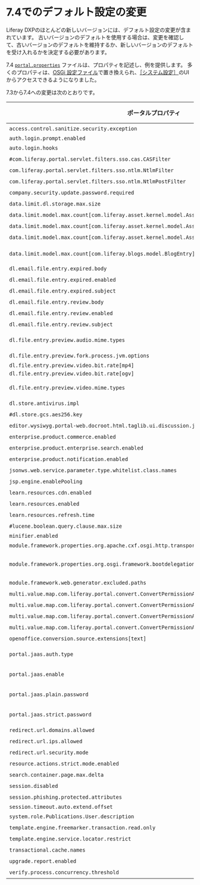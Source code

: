 # 7.4でのデフォルト設定の変更

Liferay DXPのほとんどの新しいバージョンには、デフォルト設定の変更が含まれています。 古いバージョンのデフォルトを使用する場合は、変更を確認して、古いバージョンのデフォルトを維持するか、新しいバージョンのデフォルトを受け入れるかを決定する必要があります。

7.4 [`portal.properties`](https://github.com/liferay/liferay-portal/blob/7.4.x/portal-impl/src/portal.properties) ファイルは、プロパティを記述し、例を提供します。 多くのプロパティは、[OSGi 設定ファイル](../../../system-administration/configuring-liferay/configuration-files-and-factories/using-configuration-files.md)で置き換えられ、[［システム設定］](../../../system-administration/configuring-liferay/system-settings.md)のUIからアクセスできるようになりました。

7.3から7.4への変更は次のとおりです。

| **ポータルプロパティ** | **7.3のデフォルト** | **7.4のデフォルト** |
| ------------------------------------------------------------------------------------------------- | ----------------------------------------------------------------------------------------------- | ------------------------------------------------------------------------------------------------- |
| `access.control.sanitize.security.exception`                                                      | 該当なし                                                                                            | `true`                                                                                            |
| `auth.login.prompt.enabled`                                                                       | `true`                                                                                          | `false`                                                                                           |
| `auto.login.hooks`                                                                                | [設定](https://github.com/liferay/liferay-portal/blob/7.4.x/portal-impl/src/portal.properties) を参照 | [設定](https://github.com/liferay/liferay-portal/blob/7.4.x/portal-impl/src/portal.properties) を参照   |
| `#com.liferay.portal.servlet.filters.sso.cas.CASFilter`                                           | `true`                                                                                          | プロパティを削除                                                                                          |
| `com.liferay.portal.servlet.filters.sso.ntlm.NtlmFilter`                                          | `true`                                                                                          | プロパティを削除                                                                                          |
| `com.liferay.portal.servlet.filters.sso.ntlm.NtlmPostFilter`                                      | `true`                                                                                          | プロパティを削除                                                                                          |
| `company.security.update.password.required`                                                       | 該当なし                                                                                            | `true`                                                                                            |
| `data.limit.dl.storage.max.size`                                                                  | 該当なし                                                                                            | `0`                                                                                               |
| `data.limit.model.max.count[com.liferay.asset.kernel.model.AssetCategory]`                        | 該当なし                                                                                            | `0`                                                                                               |
| `data.limit.model.max.count[com.liferay.asset.kernel.model.AssetTag]`                             | 該当なし                                                                                            | `0`                                                                                               |
| `data.limit.model.max.count[com.liferay.asset.kernel.model.AssetVocabulary]`                      | 該当なし                                                                                            | `0`                                                                                               |
| `data.limit.model.max.count[com.liferay.blogs.model.BlogEntry]`の名前変更                              | 変更前：`BlogEntry`                                                                                 | 変更後：`BlogsEntry`（複数形）                                                                             |
| `dl.email.file.entry.expired.body`                                                                | 該当なし                                                                                            | [設定](https://github.com/liferay/liferay-portal/blob/7.4.x/portal-impl/src/portal.properties) を参照   |
| `dl.email.file.entry.expired.enabled`                                                             | 該当なし                                                                                            | `true`                                                                                            |
| `dl.email.file.entry.expired.subject`                                                             | 該当なし                                                                                            | [設定](https://github.com/liferay/liferay-portal/blob/7.4.x/portal-impl/src/portal.properties) を参照   |
| `dl.email.file.entry.review.body`                                                                 | 該当なし                                                                                            | [設定](https://github.com/liferay/liferay-portal/blob/7.4.x/portal-impl/src/portal.properties) を参照   |
| `dl.email.file.entry.review.enabled`                                                              | 該当なし                                                                                            | `true`                                                                                            |
| `dl.email.file.entry.review.subject`                                                              | 該当なし                                                                                            | [設定](https://github.com/liferay/liferay-portal/blob/7.4.x/portal-impl/src/portal.properties) を参照   |
| `dl.file.entry.preview.audio.mime.types`                                                          | [設定](https://github.com/liferay/liferay-portal/blob/7.4.x/portal-impl/src/portal.properties) を参照 | 値`audio/vnd.wave`を追加                                                                              |
| `dl.file.entry.preview.fork.process.jvm.options`                                                  | 空の値                                                                                             | `-Xmx1024m`                                                                                       |
| `dl.file.entry.preview.video.bit.rate[mp4]`                                                       | `250000`                                                                                        | `1200000`                                                                                         |
| `dl.file.entry.preview.video.bit.rate[ogv]`                                                       | `250000`                                                                                        | `1200000`                                                                                         |
| `dl.file.entry.preview.video.mime.types`                                                          | [設定](https://github.com/liferay/liferay-portal/blob/7.4.x/portal-impl/src/portal.properties) を参照 | 値`video/theora`を追加                                                                                |
| `dl.store.antivirus.impl`                                                                         | 空の値                                                                                             | プロパティを削除                                                                                          |
| `#dl.store.gcs.aes256.key`                                                                        | 該当なし                                                                                            | 空の値                                                                                               |
| `editor.wysiwyg.portal-web.docroot.html.taglib.ui.discussion.jsp`                                 | `alloyeditor`                                                                                   | プロパティを削除                                                                                          |
| `enterprise.product.commerce.enabled`                                                             | 該当なし                                                                                            | `true`                                                                                            |
| `enterprise.product.enterprise.search.enabled`                                                    | 該当なし                                                                                            | `true`                                                                                            |
| `enterprise.product.notification.enabled`                                                         | 該当なし                                                                                            | `true`                                                                                            |
| `jsonws.web.service.parameter.type.whitelist.class.names`                                         | [設定](https://github.com/liferay/liferay-portal/blob/7.4.x/portal-impl/src/portal.properties) を参照 | [設定](https://github.com/liferay/liferay-portal/blob/7.4.x/portal-impl/src/portal.properties) を参照   |
| `jsp.engine.enablePooling`                                                                        | 該当なし                                                                                            | `false`                                                                                           |
| `learn.resources.cdn.enabled`                                                                     | 該当なし                                                                                            | `true`                                                                                            |
| `learn.resources.enabled`                                                                         | 該当なし                                                                                            | `true`                                                                                            |
| `learn.resources.refresh.time`                                                                    | 該当なし                                                                                            | `14400000`                                                                                        |
| `#lucene.boolean.query.clause.max.size`                                                           | `1024`                                                                                          | プロパティを削除                                                                                          |
| `minifier.enabled`                                                                                | `true`                                                                                          | `false`                                                                                           |
| `module.framework.properties.org.apache.cxf.osgi.http.transport.disable`                          | 該当なし                                                                                            | `true`                                                                                            |
| `module.framework.properties.org.osgi.framework.bootdelegation`                                   | [設定](https://github.com/liferay/liferay-portal/blob/7.4.x/portal-impl/src/portal.properties) を参照 | 値`com.sun.syndication`を削除                                                                         |
| `module.framework.web.generator.excluded.paths`                                                   | [設定](https://github.com/liferay/liferay-portal/blob/7.4.x/portal-impl/src/portal.properties) を参照 | [設定](https://github.com/liferay/liferay-portal/blob/7.4.x/portal-impl/src/portal.properties) を参照   |
| `multi.value.map.com.liferay.portal.convert.ConvertPermissionAlgorithm.convertResourcePermission` | 該当なし                                                                                            | `0`                                                                                               |
| `multi.value.map.com.liferay.portal.convert.ConvertPermissionAlgorithm.convertResourcePermission` | `0`                                                                                             | プロパティを削除                                                                                          |
| `multi.value.map.com.liferay.portal.convert.ConvertPermissionAlgorithm.convertRoles`              | 該当なし                                                                                            | `0`                                                                                               |
| `multi.value.map.com.liferay.portal.convert.ConvertPermissionAlgorithm.convertRoles`              | `0`                                                                                             | プロパティを削除                                                                                          |
| `openoffice.conversion.source.extensions[text]`                                                   | [設定](https://github.com/liferay/liferay-portal/blob/7.4.x/portal-impl/src/portal.properties) を参照 | [設定](https://github.com/liferay/liferay-portal/blob/7.4.x/portal-impl/src/portal.properties) を参照   |
| `portal.jaas.auth.type`                                                                           | `userId`                                                                                        | プロパティをコメントアウト                                                                                     |
| `portal.jaas.enable`                                                                              | `false`                                                                                         | プロパティをコメントアウト                                                                                     |
| `portal.jaas.plain.password`                                                                      | `false`                                                                                         | プロパティをコメントアウト                                                                                     |
| `portal.jaas.strict.password`                                                                     | `false`                                                                                         | プロパティをコメントアウト                                                                                     |
| `redirect.url.domains.allowed`                                                                    |                                                                                                 | プロパティを削除                                                                                          |
| `redirect.url.ips.allowed`                                                                        | [設定](https://github.com/liferay/liferay-portal/blob/7.4.x/portal-impl/src/portal.properties) を参照 | プロパティを削除                                                                                          |
| `redirect.url.security.mode`                                                                      | `ip`                                                                                            | プロパティを削除                                                                                          |
| `resource.actions.strict.mode.enabled`                                                            | 該当なし                                                                                            | `true`                                                                                            |
| `search.container.page.max.delta`                                                                 | 該当なし                                                                                            | `200`                                                                                             |
| `session.disabled`                                                                                | `false`                                                                                         | プロパティを削除                                                                                          |
| `session.phishing.protected.attributes`                                                           | [設定](https://github.com/liferay/liferay-portal/blob/7.4.x/portal-impl/src/portal.properties) を参照 | [設定](https://github.com/liferay/liferay-portal/blob/7.4.x/portal-impl/src/portal.properties) を参照   |
| `session.timeout.auto.extend.offset`                                                              | `10`                                                                                            | `70`                                                                                              |
| `system.role.Publications.User.description`                                                       | 該当なし                                                                                            | [設定](https://github.com/liferay/liferay-portal/blob/7.4.x/portal-impl/src/portal.properties) を参照 | |
| `template.engine.freemarker.transaction.read.only`                                                | 該当なし                                                                                            | `true`                                                                                            |
| `template.engine.service.locator.restrict`                                                        | 該当なし                                                                                            | `true`                                                                                            |
| `transactional.cache.names`                                                                       | [設定](https://github.com/liferay/liferay-portal/blob/7.4.x/portal-impl/src/portal.properties) を参照 | [設定](https://github.com/liferay/liferay-portal/blob/7.4.x/portal-impl/src/portal.properties) を参照   |
| `upgrade.report.enabled`                                                                          | 該当なし                                                                                            | `false`                                                                                           |
| `verify.process.concurrency.threshold`                                                            | `5`                                                                                             | 該当なし                                                                                              |
